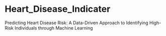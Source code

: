 # Heart_Disease_Indicater
Predicting Heart Disease Risk: A Data-Driven Approach to Identifying High-Risk Individuals through Machine Learning
